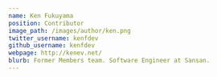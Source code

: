 ```yaml
---
name: Ken Fukuyama
position: Contributor
image_path: /images/author/ken.png
twitter_username: kenfdev
github_username: kenfdev
webpage: http://kenev.net/
blurb: Former Members team. Software Engineer at Sansan.
---
```

